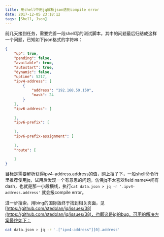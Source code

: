 ```yaml
---
title: 用shell中用jq解析json遇到compile error
date: 2017-12-05 23:18:12
tags: [Shell, Json]
---
```


前几天接到任务，需要完善一段shell写的测试脚本，其中的问题最后归结成这样一个问题，已知如下json格式的字符串：

``` json
{  
    "up": true,
    "pending": false,  
    "available": true,  
    "autostart": true,  
    "dynamic": false,  
    "uptime": 5217,  
    "ipv4-address": [  
        {  
            "address": "192.168.59.150",  
            "mask": 24  
        }  
    ],  
    "ipv6-address": [  
          
    ],  
    "ipv6-prefix": [  
          
    ],  
    "ipv6-prefix-assignment": [  
          
    ],  
    "route": [  
          
    ]  
}  
```

目标是需要解析获得ipv4-address.address的值，网上搜了下，一般shell命令行里推荐使用jq，试用后发现一个有意思的问题，仿佛jq不太喜欢field name中间有dash，也就是那一小段横线，执行`cat data.json > jq -r '.ipv4-address.address'` 就会报compile error。

进一步搜索，用bing的国际版终于找到相关页面，见[https://github.com/stedolan/jq/issues/38](https://github.com/stedolan/jq/issues/38)，也即这是jq的bug。可用的解决方案最终如下：

``` bash
cat data.json > jq -r '.["ipv4-address"][0].address'
```